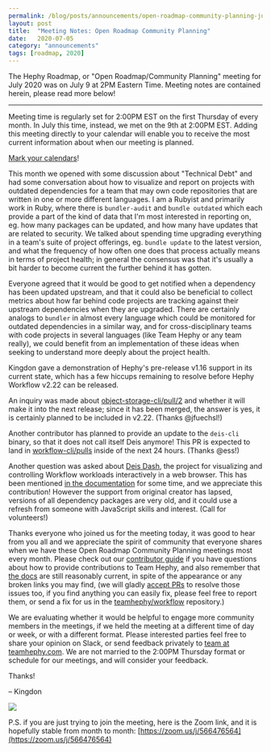 ```yaml
---
permalink: /blog/posts/announcements/open-roadmap-community-planning-jul-2020-notes.html
layout: post
title:  "Meeting Notes: Open Roadmap Community Planning"
date:   2020-07-05
category: "announcements"
tags: [roadmap, 2020]
---
```


The Hephy Roadmap, or "Open Roadmap/Community Planning" meeting for July 2020 was on July 9 at 2PM Eastern Time. Meeting notes are contained herein, please read more below!

---

Meeting time is regularly set for 2:00PM EST on the first Thursday of every month. In July this time, instead, we met on the 9th at 2:00PM EST. Adding this meeting directly to your calendar will enable you to receive the most current information about when our meeting is planned.

[Mark your calendars](https://calendar.google.com/event?action=TEMPLATE&tmeid=MTA5aG5qM2Zpa2NlcnZ2OXA4aHVvOTlxMzFfMjAxOTAyMDdUMTkwMDAwWiBrcXBkaDAzMzZsbmU5OTJsZDNnNjBuOTZ0Y0Bn&tmsrc=kqpdh0336lne992ld3g60n96tc%40group.calendar.google.com&scp=ALL)!

This month we opened with some discussion about "Technical Debt" and had some conversation about how to visualize and report on projects with outdated dependencies for a team that may own code repositories that are written in one or more different languages. I am a Rubyist and primarily work in Ruby, where there is `bundler-audit` and `bundle outdated` which each provide a part of the kind of data that I'm most interested in reporting on, eg. how many packages can be updated, and how many have updates that are related to security. We talked about spending time upgrading everything in a team's suite of project offerings, eg. `bundle update` to the latest version, and what the frequency of how often one does that process actually means in terms of project health; in general the consensus was that it's usually a bit harder to become current the further behind it has gotten.

Everyone agreed that it would be good to get notified when a dependency has been updated upstream, and that it could also be beneficial to collect metrics about how far behind code projects are tracking against their upstream dependencies when they are upgraded. There are certainly analogs to `bundler` in almost every language which could be monitored for outdated dependencies in a similar way, and for cross-disciplinary teams with code projects in several languages (like Team Hephy or any team really), we could benefit from an implementation of these ideas when seeking to understand more deeply about the project health.

Kingdon gave a demonstration of Hephy's pre-release v1.16 support in its current state, which has a few hiccups remaining to resolve before Hephy Workflow v2.22 can be released.

An inquiry was made about [object-storage-cli/pull/2](https://github.com/teamhephy/object-storage-cli/pull/2) and whether it will make it into the next release; since it has been merged, the answer is yes, it is certainly planned to be included in v2.22. (Thanks @jfuechsl!)

Another contributor has planned to provide an update to the `deis-cli` binary, so that it does not call itself Deis anymore! This PR is expected to land in [workflow-cli/pulls](https://github.com/teamhephy/workflow-cli/pulls) inside of the next 24 hours. (Thanks @ess!)

Another question was asked about [Deis Dash](https://github.com/olalonde/deisdash), the project for visualizing and controlling Workflow workloads interactively in a web browser. This has been mentioned [in the documentation](https://docs.teamhephy.com/managing-workflow/extending-workflow/) for some time, and we appreciate this contribution! However the support from original creator has lapsed, versions of all dependency packages are very old, and it could use a refresh from someone with JavaScript skills and interest. (Call for volunteers!)

Thanks everyone who joined us for the meeting today, it was good to hear from you all and we appreciate the spirit of community that everyone shares when we have these Open Roadmap Community Planning meetings most every month. Please check out our [contributor guide][] if you have questions about how to provide contributions to Team Hephy, and also remember that [the docs][] are still reasonably current, in spite of the appearance or any broken links you may find, (we will gladly [accept PRs](https://github.com/teamhephy/workflow/pulls) to resolve those issues too, if you find anything you can easily fix, please feel free to report them, or send a fix for us in the [teamhephy/workflow][] repository.)

We are evaluating whether it would be helpful to engage more community members in the meetings, if we held the meeting at a different time of day or week, or with a different format. Please interested parties feel free to share your opinion on Slack, or send feedback privately to [team at teamhephy.com](mailto:team@teamhephy.com). We are not married to the 2:00PM Thursday format or schedule for our meetings, and will consider your feedback.

Thanks!

– Kingdon

<a target="_blank" href="https://calendar.google.com/event?action=TEMPLATE&amp;tmeid=MTA5aG5qM2Zpa2NlcnZ2OXA4aHVvOTlxMzFfMjAxOTAyMDdUMTkwMDAwWiBrcXBkaDAzMzZsbmU5OTJsZDNnNjBuOTZ0Y0Bn&amp;tmsrc=kqpdh0336lne992ld3g60n96tc%40group.calendar.google.com&amp;scp=ALL"><img border="0" src="https://www.google.com/calendar/images/ext/gc_button1_en.gif"></a>

P.S. if you are just trying to join the meeting, here is the Zoom link, and it is hopefully stable from month to month: [https://zoom.us/j/566476564](https://zoom.us/j/566476564)

[the docs]: https://docs.teamhephy.com/
[the docs mirror]: https://teamhephy.info/docs/workflow
[contributor guide]: https://teamhephy.info/docs/contributing/overview/
[teamhephy/workflow]: https://github.com/teamhephy/workflow
